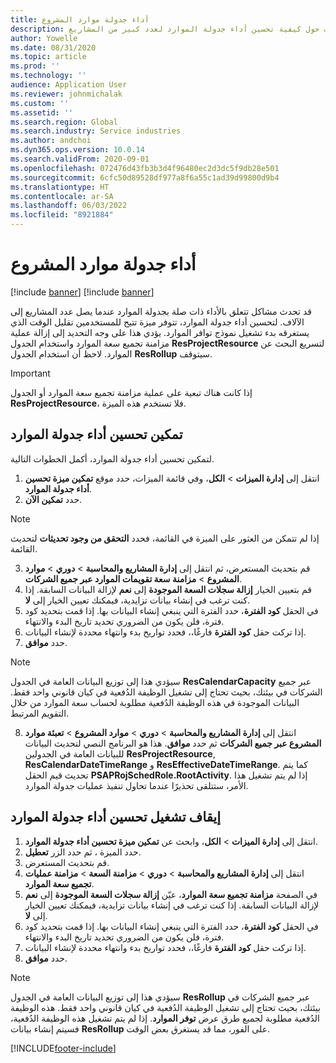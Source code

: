 ```yaml
---
title: أداء جدولة موارد المشروع
description: يوفر هذا المقال معلومات حول كيفية تحسين أداء جدولة الموارد لعدد كبير من المشاريع.
author: Yowelle
ms.date: 08/31/2020
ms.topic: article
ms.prod: ''
ms.technology: ''
audience: Application User
ms.reviewer: johnmichalak
ms.custom: ''
ms.assetid: ''
ms.search.region: Global
ms.search.industry: Service industries
ms.author: andchoi
ms.dyn365.ops.version: 10.0.14
ms.search.validFrom: 2020-09-01
ms.openlocfilehash: 072476d43fb3b3d4f96480ec2d3dc5f9db28e501
ms.sourcegitcommit: 6cfc50d89528df977a8f6a55c1ad39d99800d9b4
ms.translationtype: HT
ms.contentlocale: ar-SA
ms.lasthandoff: 06/03/2022
ms.locfileid: "8921884"
---
```

# <a name="project-resource-scheduling-performance"></a>أداء جدولة موارد المشروع

[!include [banner](../includes/banner.md)]
[!include [banner](../includes/preview-banner.md)]


قد تحدث مشاكل تتعلق بالأداء ذات صلة بجدولة الموارد عندما يصل عدد المشاريع إلى الآلاف. لتحسين أداء جدولة الموارد، تتوفر ميزة تتيح للمستخدمين تقليل الوقت الذي يستغرقه بدء تشغيل نموذج توافر الموارد. يؤدي هذا على وجه التحديد إلى إزالة عملية مزامنة تجميع سعة الموارد واستخدام الجدول **ResProjectResource** لتسريع البحث عن الموارد. لاحظ أن استخدام الجدول **ResRollup** سيتوقف.

> [!IMPORTANT]
> إذا كانت هناك تبعية على عملية مزامنة تجميع سعة الموارد أو الجدول **ResProjectResource**، فلا تستخدم هذه الميزة.

## <a name="enable-resource-scheduling-performance-enhancement"></a>تمكين تحسين أداء جدولة الموارد
لتمكين تحسين أداء جدولة الموارد، أكمل الخطوات التالية.

1. انتقل إلى **إدارة الميزات** > **الكل**، وفي قائمة الميزات، حدد موقع **تمكين ميزة تحسين أداء جدولة الموارد**.
2. حدد **تمكين الآن**.

> [!NOTE]
> إذا لم تتمكن من العثور على الميزة في القائمة، فحدد **التحقق من وجود تحديثات** لتحديث القائمة.

3. قم بتحديث المستعرض، ثم انتقل إلى **إدارة المشاريع والمحاسبة** > **دوري** > **موارد المشروع** > **مزامنة سعة تقويمات الموارد عبر جميع الشركات**.
4. قم بتعيين الخيار **إزالة سجلات السعة الموجودة** إلى **نعم** لإزالة البيانات السابقة. إذا كنت ترغب في إنشاء بيانات تزايدية، فيمكنك تعيين الخيار إلى **لا**.
5. في الحقل **كود الفترة**، حدد الفترة التي ينبغي إنشاء البيانات بها. إذا قمت بتحديد كود فترة، فلن يكون من الضروري تحديد تاريخ البدء والانتهاء.
6. إذا تركت حقل **كود الفترة** فارغًا،، فحدد تواريخ بدء وانتهاء محددة لإنشاء البيانات.
7. حدد **موافق**.

 > [!NOTE]
 > سيؤدي هذا إلى توزيع البيانات العامة في الجدول **ResCalendarCapacity** عبر جميع الشركات في بيئتك، بحيث تحتاج إلى تشغيل الوظيفة الدُفعية في كيان قانوني واحد فقط. البيانات الموجودة في هذه الوظيفة الدُفعية مطلوبة لحساب سعة الموارد من خلال التقويم المرتبط.

8. انتقل إلى **إدارة المشاريع والمحاسبة** > **دوري** > **موارد المشروع** > **تعبئة موارد المشروع عبر جميع الشركات** ثم حدد **موافق**. هذا هو البرنامج النصي لتحديث البيانات للبيانات العامة في الجدولين **ResProjectResource**, **ResCalendarDateTimeRange** و **ResEffectiveDateTimeRange**. كما يتم تحديث قيم الحقل **PSAPRojSchedRole.RootActivity**. إذا لم يتم تشغيل هذا الأمر، ستتلقى تحذيرًا عندما تحاول تنفيذ عمليات جدولة الموارد.
 
## <a name="turn-off-resource-scheduling-performance-enhancement"></a>إيقاف تشغيل تحسين أداء جدولة الموارد

1. انتقل إلى **إدارة الميزات** > **الكل**، وابحث عن **تمكين ميزة تحسين أداء جدولة الموارد**.
2. حدد الميزة ، ثم حدد الزر **تعطيل**.
3. قم بتحديث المستعرض.
4. انتقل إلى **إدارة المشاريع والمحاسبة** > **دوري** > **مزامنة السعة** > **مزامنة عمليات تجميع سعة الموارد‬**.
5. في الصفحة **مزامنة تجميع سعة الموارد**، عيّن **إزالة سجلات السعة الموجودة** إلى **نعم** لإزالة البيانات السابقة. إذا كنت ترغب في إنشاء بيانات تزايدية، فيمكنك تعيين الخيار إلى **لا**.
6. في الحقل **كود الفترة**، حدد الفترة التي ينبغي إنشاء البيانات بها. إذا قمت بتحديد كود فترة، فلن يكون من الضروري تحديد تاريخ البدء والانتهاء.
7. إذا تركت حقل **كود الفترة** فارغًا،، فحدد تواريخ بدء وانتهاء محددة لإنشاء البيانات.
8. حدد **موافق**.

> [!NOTE]
> سيؤدي هذا إلى توزيع البيانات العامة في الجدول **‎ResRollup** عبر جميع الشركات في بيئتك، بحيث تحتاج إلى تشغيل الوظيفة الدُفعية في كيان قانوني واحد فقط. هذه الوظيفة الدُفعية مطلوبة لجميع طرق عرض **توفر الموارد**. إذا لم يتم تشغيل هذه الوظيفة الدُفعية، فسيتم إنشاء بيانات **ResRollup** على الفور، مما قد يستغرق بعض الوقت.


[!INCLUDE[footer-include](../includes/footer-banner.md)]
